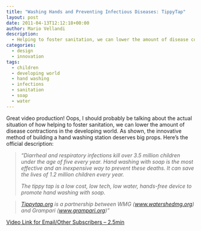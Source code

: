 ```yaml
---
title: "Washing Hands and Preventing Infectious Diseases: TippyTap"
layout: post
date: 2011-04-13T12:12:18+00:00
author: Mario Vellandi
description:
  - Helping to foster sanitation, we can lower the amount of disease contractions in the developing world. The innovative method of building a hand washing station deserves kudos
categories:
  - design
  - innovation
tags:
  - children
  - developing world
  - hand washing
  - infections
  - sanitation
  - soap
  - water
---
```

Great video production! Oops, I should probably be talking about the actual situation of how helping to foster sanitation, we can lower the amount of disease contractions in the developing world. As shown, the innovative method of building a hand washing station deserves big props. Here&#8217;s the official description:

> *&#8220;Diarrheal and respiratory infections kill over 3.5 million children under the age of five every year. Hand washing with soap is the most effective and an inexpensive way to prevent these deaths. It can save the lives of 1.2 million children every year.*
>
> *The tippy tap is a low cost, low tech, low water, hands-free device to promote hand washing with soap.*

> *<a href="http://www.tippytap.org/">Tippytap.org</a> is a partnership between WMG (<a href="http://www.watershedmg.org/">www.watershedmg.org</a>) and Grampari (<a href="http://www.grampari.org/">www.grampari.org</a>)&#8221;*

[Video Link for Email/Other Subscribers &#8211; 2.5min](http://youtu.be/Qdpd3roZjYw?hd=1)
